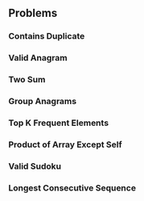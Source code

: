 ## Problems
### Contains Duplicate	
### Valid Anagram	
### Two Sum	
### Group Anagrams	
### Top K Frequent Elements	
### Product of Array Except Self	
### Valid Sudoku	
### Longest Consecutive Sequence
